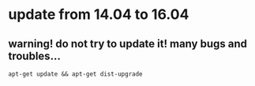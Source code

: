 # update from 14.04 to 16.04

## warning! do not try to update it! many bugs and troubles...

```shell
apt-get update && apt-get dist-upgrade
```
